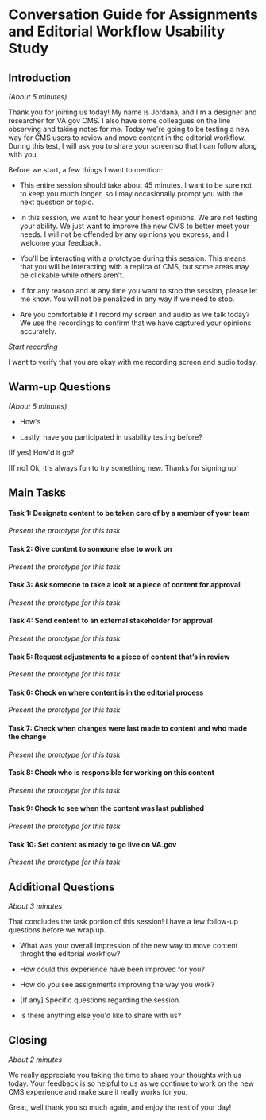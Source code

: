 # Conversation Guide for Assignments and Editorial Workflow Usability Study

## Introduction

_(About 5 minutes)_

Thank you for joining us today! My name is Jordana, and I'm a designer and researcher for VA.gov CMS. I also have some colleagues on the line observing and taking notes for me. Today we're going to be testing a new way for CMS users to review and move content in the editorial workflow. During this test, I will ask you to share your screen so that I can follow along with you.

Before we start, a few things I want to mention:

* This entire session should take about 45 minutes. I want to be sure not to keep you much longer, so I may occasionally prompt you with the next question or topic.

* In this session, we want to hear your honest opinions. We are not testing your ability. We just want to improve the new CMS to better meet your needs. I will not be offended by any opinions you express, and I welcome your feedback.

* You'll be interacting with a prototype during this session. This means that you will be interacting with a replica of CMS, but some areas may be clickable while others aren't.

* If for any reason and at any time you want to stop the session, please let me know. You will not be penalized in any way if we need to stop.

* Are you comfortable if I record my screen and audio as we talk today? We use the recordings to confirm that we have captured your opinions accurately.

_Start recording_

I want to verify that you are okay with me recording screen and audio today.


## Warm-up Questions

_(About 5 minutes)_

* How's  

* Lastly, have you participated in usability testing before?

[If yes] How'd it go?

[If no] Ok, it's always fun to try something new. Thanks for signing up!


## Main Tasks

#### Task 1: Designate content to be taken care of by a member of your team 

_Present the prototype for this task_

#### Task 2: Give content to someone else to work on

_Present the prototype for this task_

#### Task 3: Ask someone to take a look at a piece of content for approval

_Present the prototype for this task_

#### Task 4: Send content to an external stakeholder for approval

_Present the prototype for this task_

#### Task 5: Request adjustments to a piece of content that’s in review

_Present the prototype for this task_

#### Task 6: Check on where content is in the editorial process

_Present the prototype for this task_

#### Task 7: Check when changes were last made to content and who made the change

_Present the prototype for this task_

#### Task 8: Check who is responsible for working on this content

_Present the prototype for this task_

#### Task 9: Check to see when the content was last published

_Present the prototype for this task_

#### Task 10: Set content as ready to go live on VA.gov

_Present the prototype for this task_


## Additional Questions

_About 3 minutes_

That concludes the task portion of this session! I have a few follow-up questions before we wrap up.

* What was your overall impression of the new way to move content throght the editorial workflow?

* How could this experience have been improved for you?

* How do you see assignments improving the way you work?

* [If any] Specific questions regarding the session.

* Is there anything else you'd like to share with us?


## Closing

_About 2 minutes_

We really appreciate you taking the time to share your thoughts with us today. Your feedback is so helpful to us as we continue to work on the new CMS experience and make sure it really works for you.

Great, well thank you so much again, and enjoy the rest of your day!
